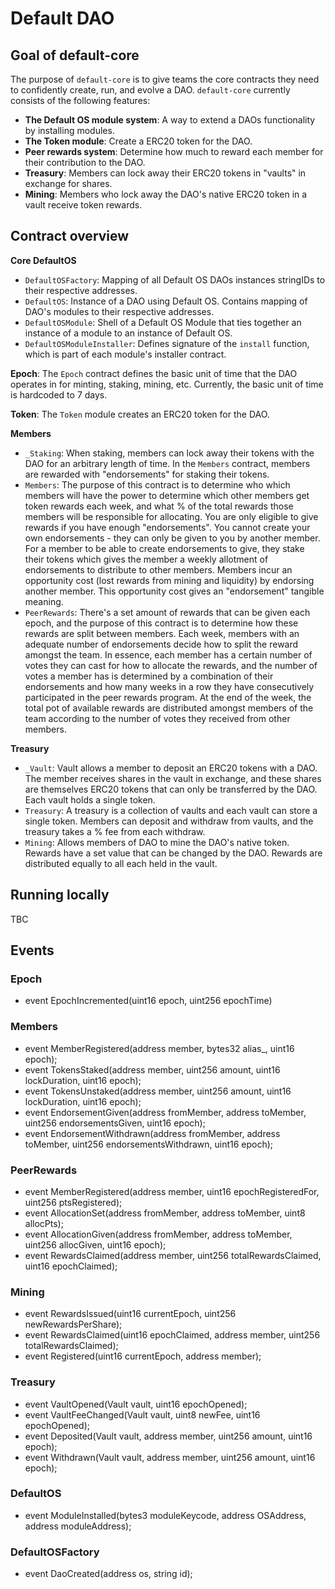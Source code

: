 # Default DAO 

## Goal of default-core

The purpose of `default-core` is to give teams the core contracts they need to confidently create, run, and evolve a DAO. `default-core` currently consists of the following features:

- **The Default OS module system**: A way to extend a DAOs functionality by installing modules.
- **The Token module**: Create a ERC20 token for the DAO.
- **Peer rewards system**: Determine how much to reward each member for their contribution to the DAO.
- **Treasury**: Members can lock away their ERC20 tokens in "vaults" in exchange for shares.
- **Mining**: Members who lock away the DAO's native ERC20 token in a vault receive token rewards.

## Contract overview

**Core DefaultOS**
- `DefaultOSFactory`: Mapping of all Default OS DAOs instances stringIDs to their respective addresses.
- `DefaultOS`: Instance of a DAO using Default OS. Contains mapping of DAO's modules to their respective addresses.
- `DefaultOSModule`: Shell of a Default OS Module that ties together an instance of a module to an instance of Default OS.
- `DefaultOSModuleInstaller`: Defines signature of the `install` function, which is part of each module's installer contract.

**Epoch**: The `Epoch` contract defines the basic unit of time that the DAO operates in for minting, staking, mining, etc. Currently, the basic unit of time is hardcoded to 7 days.

**Token**: The `Token` module creates an ERC20 token for the DAO.

**Members**
- `_Staking`: When staking, members can lock away their tokens with the DAO for an arbitrary length of time. In the `Members` contract, members are rewarded with "endorsements" for staking their tokens. 
- `Members`: The purpose of this contract is to determine who which members will have the power to determine which other members get token rewards each week, and what % of the total rewards those members will be responsible for allocating.  You are only eligible to give rewards if you have enough "endorsements". You cannot create your own endorsements - they can only be given to you by another member. For a member to be able to create endorsements to give, they stake their tokens which gives the member a weekly allotment of endorsements to distribute to other members. Members incur an opportunity cost (lost rewards from mining and liquidity) by endorsing another member. This opportunity cost gives an "endorsement" tangible meaning.
- `PeerRewards`: There's a set amount of rewards that can be given each epoch, and the purpose of this contract is to determine how these rewards are split between members. Each week, members with an adequate number of endorsements decide how to split the reward amongst the team. In essence, each member has a certain number of votes they can cast for how to allocate the rewards, and the number of votes a member has is determined by a combination of their endorsements and how many weeks in a row they have consecutively participated in the peer rewards program. At the end of the week, the total pot of available rewards are distributed amongst members of the team according to the number of votes they received from other members. 

**Treasury**
- `_Vault`: Vault allows a member to deposit an ERC20 tokens with a DAO. The member receives shares in the vault in exchange, and these shares are themselves ERC20 tokens that can only be transferred by the DAO. Each vault holds a single token.
- `Treasury`: A treasury is a collection of vaults and each vault can store a single token. Members can deposit and withdraw from vaults, and the treasury takes a % fee from each withdraw.
- `Mining`: Allows members of DAO to mine the DAO's native token. Rewards have a set value that can be changed by the DAO. Rewards are distributed equally to all each held in the vault.

## Running locally

TBC


## Events

### Epoch
- event EpochIncremented(uint16 epoch, uint256 epochTime)

### Members
- event MemberRegistered(address member, bytes32 alias_, uint16 epoch);
- event TokensStaked(address member, uint256 amount, uint16 lockDuration, uint16 epoch);
- event TokensUnstaked(address member, uint256 amount, uint16 lockDuration, uint16 epoch);
- event EndorsementGiven(address fromMember, address toMember, uint256 endorsementsGiven, uint16 epoch);
- event EndorsementWithdrawn(address fromMember, address toMember, uint256 endorsementsWithdrawn, uint16 epoch);

### PeerRewards
- event MemberRegistered(address member, uint16 epochRegisteredFor, uint256 ptsRegistered);
- event AllocationSet(address fromMember, address toMember, uint8 allocPts);
- event AllocationGiven(address fromMember, address toMember, uint256 allocGiven, uint16 epoch);
- event RewardsClaimed(address member, uint256 totalRewardsClaimed, uint16 epochClaimed);

### Mining
- event RewardsIssued(uint16 currentEpoch, uint256 newRewardsPerShare);
- event RewardsClaimed(uint16 epochClaimed, address member, uint256 totalRewardsClaimed);
- event Registered(uint16 currentEpoch, address member);

### Treasury
- event VaultOpened(Vault vault, uint16 epochOpened);
- event VaultFeeChanged(Vault vault, uint8 newFee, uint16 epochOpened);
- event Deposited(Vault vault, address member, uint256 amount, uint16 epoch);
- event Withdrawn(Vault vault, address member, uint256 amount, uint16 epoch);

### DefaultOS
- event ModuleInstalled(bytes3 moduleKeycode, address OSAddress, address moduleAddress);

### DefaultOSFactory
- event DaoCreated(address os, string id);
